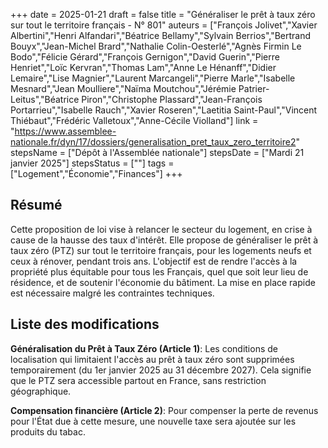+++
date = 2025-01-21
draft = false
title = "Généraliser le prêt à taux zéro sur tout le territoire français - N° 801"
auteurs = ["François Jolivet","Xavier Albertini","Henri Alfandari","Béatrice Bellamy","Sylvain Berrios","Bertrand Bouyx","Jean-Michel Brard","Nathalie Colin-Oesterlé","Agnès Firmin Le Bodo","Félicie Gérard","François Gernigon","David Guerin","Pierre Henriet","Loïc Kervran","Thomas Lam","Anne Le Hénanff","Didier Lemaire","Lise Magnier","Laurent Marcangeli","Pierre Marle","Isabelle Mesnard","Jean Moulliere","Naïma Moutchou","Jérémie Patrier-Leitus","Béatrice Piron","Christophe Plassard","Jean-François Portarrieu","Isabelle Rauch","Xavier Roseren","Laetitia Saint-Paul","Vincent Thiébaut","Frédéric Valletoux","Anne-Cécile Violland"]
link = "https://www.assemblee-nationale.fr/dyn/17/dossiers/generalisation_pret_taux_zero_territoire2"
stepsName = ["Dépôt à l'Assemblée nationale"]
stepsDate = ["Mardi 21 janvier 2025"]
stepsStatus = [""]
tags = ["Logement","Économie","Finances"]
+++

## Résumé

Cette proposition de loi vise à relancer le secteur du logement, en crise à cause de la hausse des taux d'intérêt. Elle propose de généraliser le prêt à taux zéro (PTZ) sur tout le territoire français, pour les logements neufs et ceux à rénover, pendant trois ans. L'objectif est de rendre l'accès à la propriété plus équitable pour tous les Français, quel que soit leur lieu de résidence, et de soutenir l'économie du bâtiment. La mise en place rapide est nécessaire malgré les contraintes techniques.

## Liste des modifications

**Généralisation du Prêt à Taux Zéro (Article 1)**: Les conditions de localisation qui limitaient l'accès au prêt à taux zéro sont supprimées temporairement (du 1er janvier 2025 au 31 décembre 2027). Cela signifie que le PTZ sera accessible partout en France, sans restriction géographique.

**Compensation financière (Article 2)**: Pour compenser la perte de revenus pour l'État due à cette mesure, une nouvelle taxe sera ajoutée sur les produits du tabac.

